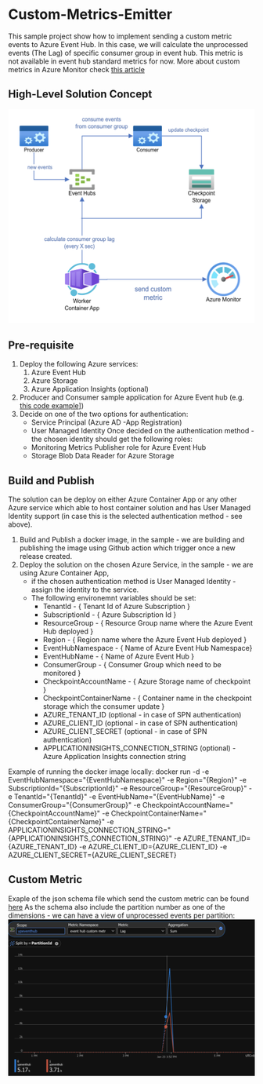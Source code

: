 # Custom-Metrics-Emitter
This sample project show how to implement sending a custom metric events to Azure Event Hub.
In this case, we will calculate the unprocessed events (The Lag) of specific consumer group in event hub.
This metric is not available in event hub standard metrics for now.
More about custom metrics in Azure Monitor check [this article](https://learn.microsoft.com/en-us/azure/azure-monitor/essentials/metrics-custom-overview) 

## High-Level Solution Concept
![image](design/design.png)

## Pre-requisite
1. Deploy the following Azure services:
   1.  Azure Event Hub
   2.  Azure Storage
   3.  Azure Application Insights (optional)
1. Producer and Consumer sample application for Azure Event hub (e.g. [this code example]((https://learn.microsoft.com/en-us/azure/event-hubs/event-hubs-dotnet-standard-getstarted-send?tabs=passwordless%2Croles-azure-portal))])
1. Decide on one of the two options for authentication:
   - Service Principal (Azure AD -App Registration)
   - User Managed Identity
  Once decided on the authentication method - the chosen identity should get the following roles:
   - Monitoring Metrics Publisher role for Azure Event Hub
   - Storage Blob Data Reader for Azure Storage

## Build and Publish
The solution can be deploy on either Azure Container App or any other Azure service which able to host container solution and has User Managed Identity support (in case this is the selected authentication method - see above).

1. Build and Publish a docker image, in the sample - we are building and publishing the image using Github action which trigger once a new release created.
2. Deploy the solution on the chosen Azure Service, in the sample - we are using Azure Container App, 
   - if the chosen authentication method is User Managed Identity - assign the identity to the service.
   - The following environemnt variables should be set:
     - TenantId                 - { Tenant Id of Azure Subscription }
     - SubscriptionId           - { Azure Subscription Id }
     - ResourceGroup            - { Resource Group name where the Azure Event Hub deployed }
     - Region                   - { Region name where the Azure Event Hub deployed }
     - EventHubNamespace        - { Name of Azure Event Hub Namespace}
     - EventHubName             - { Name of Azure Event Hub }
     - ConsumerGroup            - { Consumer Group which need to be monitored }
     - CheckpointAccountName    - { Azure Storage name of checkpoint }
     - CheckpointContainerName  - { Container name in the checkpoint storage which the consumer update }      
     - AZURE_TENANT_ID (optional - in case of SPN authentication)
     - AZURE_CLIENT_ID (optional - in case of SPN authentication)
     - AZURE_CLIENT_SECRET (optional - in case of SPN authentication)
     - APPLICATIONINSIGHTS_CONNECTION_STRING (optional) - Azure Application Insights connection string

Example of running the docker image locally:
docker run -d -e EventHubNamespace="{EventHubNamespace}" -e Region="{Region}" -e SubscriptionId="{SubscriptionId}" -e ResourceGroup="{ResourceGroup}" -e TenantId="{TenantId}"  -e EventHubName="{EventHubName}" -e ConsumerGroup="{ConsumerGroup}" -e CheckpointAccountName="{CheckpointAccountName}" -e CheckpointContainerName="{CheckpointContainerName}" -e APPLICATIONINSIGHTS_CONNECTION_STRING="{APPLICATIONINSIGHTS_CONNECTION_STRING}" -e AZURE_TENANT_ID={AZURE_TENANT_ID} -e AZURE_CLIENT_ID={AZURE_CLIENT_ID} -e AZURE_CLIENT_SECRET={AZURE_CLIENT_SECRET}  <dockerimagename>

## Custom Metric
Exaple of the json schema file which send the custom metric can be found [here](test/custom1.json)
As the schema also include the partition number as one of the dimensions - we can have a view of unprocessed events per partition:
![image](design/view.png)
